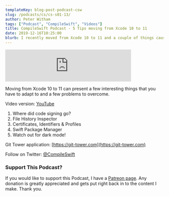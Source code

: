```yaml
---
templateKey: blog-post-podcast-csw
slug: /podcasts/cs/cs-s01-13/
author: Peter Witham
tags: ["Podcast", "CompileSwift", "Videos"]
title: CompileSwift Podcast - 5 Tips moving from Xcode 10 to 11
date: 2019-12-16T10:25:00
blurb: I recently moved from Xcode 10 to 11 and a couple of things caused me some trouble, here are five things to watch out for.
---
```


<iframe src="https://anchor.fm/compileswift/embed/episodes/5-Tips-for-moving-from-Xcode-10-to-11-e9i6vd" height="102px" width="400px" frameborder="0" scrolling="no"></iframe>

Moving from Xcode 10 to 11 can present a few interesting things that you have to adapt to and a few problems to overcome.

Video version: [YouTube](https://youtu.be/PxBZmzqaEpg)

1. Where did code signing go?
2. File History Inspector
3. Certificates, Identifiers & Profiles
4. Swift Package Manager
5. Watch out for dark mode!

Git Tower application: [https://git-tower.com](https://git-tower.com)

Follow on Twitter: [@CompileSwift](https://twitter.com/compileswift)

### Support This Podcast?

If you would like to support this Podcast, I have a [Patreon page](https://patreon.com/pwcom). Any donation is greatly appreciated and gets put right back in to the content I make.
Thank you.
